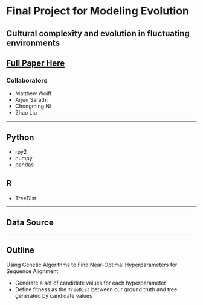 # Final Project for Modeling Evolution
## Cultural complexity and evolution in fluctuating environments
## [Full Paper Here](https://royalsocietypublishing.org/doi/full/10.1098/rstb.2017.0063)

### Collaborators
* Matthew Wolff
* Arjun Sarathi
* Chongming Ni
* Zhao Liu

---

## Python
* rpy2
* numpy
* pandas

## R
* TreeDist

---
## Data Source

---
## Outline
Using Genetic Algorithms to Find Near-Optimal Hyperparameters for Sequence Alignment
* Generate a set of candidate values for each hyperparameter
* Define fitness as the `TreeDist` between our ground truth and tree generated by candidate values